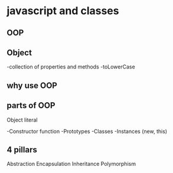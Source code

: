 # javascript and classes

## OOP

## Object
-collection of properties and methods
-toLowerCase

## why use OOP

## parts of OOP
Object literal

-Constructor function
-Prototypes
-Classes
-Instances (new, this)

## 4 pillars
Abstraction
Encapsulation
Inheritance 
Polymorphism
